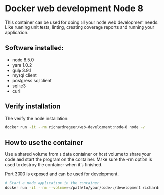 # Docker web development Node 8
This container can be used for doing all your node web development needs. Like running unit tests, linting, creating coverage reports and running your application.

## Software installed:
 - node 8.5.0
 - yarn 1.0.2
 - gulp 3.9.1
 - mysql client
 - postgress sql client
 - sqlite3
 - curl

## Verify installation
The verify the node installation:
```bash
docker run -it --rm richardregeer/web-development:node-8 node -v
```

## How to use the container
Use a shared volume from a data container or host volume to share your code and start the program on the container.
Make sure the -rm option is used to destroy the container when it's finished.

Port 3000 is exposed and can be used for development.

```bash
# Start a node application in the container.
docker run -it --rm --volume=</path/to/your/code>:/development richardregeer/web-development:node-8 node <your-application.js>
```